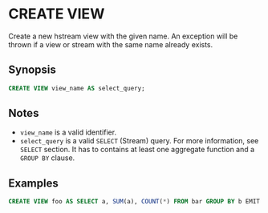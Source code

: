 CREATE VIEW
===========

Create a new hstream view with the given name. An exception will be thrown if a view or stream with the same name already exists.

## Synopsis

```sql
CREATE VIEW view_name AS select_query;
```
## Notes
- `view_name` is a valid identifier.
- `select_query` is a valid `SELECT` (Stream) query. For more information, see `SELECT` section. It has to contains at least one aggregate function and a `GROUP BY` clause.

## Examples

```sql
CREATE VIEW foo AS SELECT a, SUM(a), COUNT(*) FROM bar GROUP BY b EMIT CHANGES;
```
